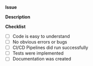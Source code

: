 **Issue**



**Description**



**Checklist**
* [ ] Code is easy to understand
* [ ] No obvious errors or bugs
* [ ] CI/CD Pipelines did run successfully
* [ ] Tests were implemented
* [ ] Documentation was created
